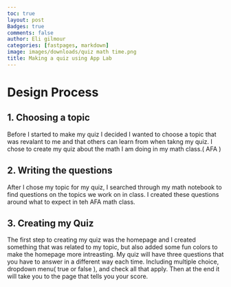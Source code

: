 ```yaml
---
toc: true
layout: post
Badges: true
comments: false
author: Eli gilmour
categories: [fastpages, markdown]
image: images/downloads/quiz math time.png
title: Making a quiz using App Lab
---
```


# Design Process
## 1. Choosing a topic
Before I started to make my quiz I decided I wanted to choose a topic that was revalant to me and that others can learn from when takng my quiz. I chose to create my quiz about the math I am doing in my math class.( AFA )

## 2. Writing the questions
After I chose my topic for my quiz, I searched through my math notebook to find questions on the topics we work on in class. I created these questions around what to expect in teh AFA math class.

## 3. Creating my Quiz
The first step to creating my quiz was the homepage and I created something that was related to my topic, but also added some fun colors to make the homepage more intreasting. My quiz will have three questions that you have to answer in a different way each time. Including multiple choice, dropdown menu( true or false ), and check all that apply. Then at the end it will take you to the page that tells you your score.